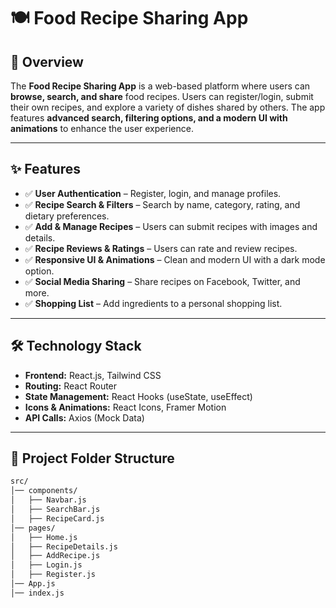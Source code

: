 # 🍽️ Food Recipe Sharing App

## 📌 Overview
The **Food Recipe Sharing App** is a web-based platform where users can **browse, search, and share** food recipes. Users can register/login, submit their own recipes, and explore a variety of dishes shared by others. The app features **advanced search, filtering options, and a modern UI with animations** to enhance the user experience.

---

## ✨ Features
- ✅ **User Authentication** – Register, login, and manage profiles.
- ✅ **Recipe Search & Filters** – Search by name, category, rating, and dietary preferences.
- ✅ **Add & Manage Recipes** – Users can submit recipes with images and details.
- ✅ **Recipe Reviews & Ratings** – Users can rate and review recipes.
- ✅ **Responsive UI & Animations** – Clean and modern UI with a dark mode option.
- ✅ **Social Media Sharing** – Share recipes on Facebook, Twitter, and more.
- ✅ **Shopping List** – Add ingredients to a personal shopping list.

---

## 🛠️ Technology Stack
- **Frontend:** React.js, Tailwind CSS
- **Routing:** React Router
- **State Management:** React Hooks (useState, useEffect)
- **Icons & Animations:** React Icons, Framer Motion
- **API Calls:** Axios (Mock Data)

---

## 📂 Project Folder Structure
```bash
src/
│── components/
│   ├── Navbar.js
│   ├── SearchBar.js
│   ├── RecipeCard.js
│── pages/
│   ├── Home.js
│   ├── RecipeDetails.js
│   ├── AddRecipe.js
│   ├── Login.js
│   ├── Register.js
│── App.js
│── index.js

